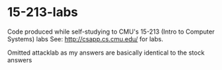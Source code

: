 # 15-213-labs
Code produced while self-studying to CMU's 15-213 (Intro to Computer Systems) labs
See: http://csapp.cs.cmu.edu/ for labs.

Omitted attacklab as my answers are basically identical to the stock answers
